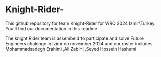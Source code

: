 # Knight-Rider-
This github  repository for team Knight-Rider for WRO 2024 Izmir\Turkey. You'll find our documentation in this readme

The knight Rider team is assembeld to participate and solve Future Engineers chalenge in Izimr on november 2024 and our roster includes Mohammadsadegh Erahimi ,Ali Zabihi ,Seyed Hossein Hashemi
